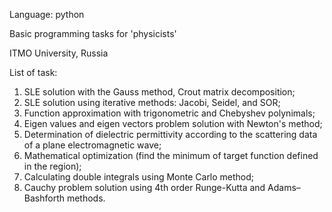 Language: python

Basic programming tasks for 'physicists'

ITMO University, Russia 

List of task:

1) SLE solution with the Gauss method, Crout matrix decomposition;
2) SLE solution using iterative methods: Jacobi, Seidel, and SOR;
3) Function approximation with trigonometric and Chebyshev polynimals;
4) Eigen values and eigen vectors problem solution with Newton's method;
5) Determination of dielectric permittivity according to the scattering data of a plane electromagnetic wave;
6) Mathematical optimization (find the minimum of target function defined in the region);
7) Calculating double integrals using Monte Carlo method;
8) Cauchy problem solution using 4th order Runge-Kutta and Adams–Bashforth methods.

